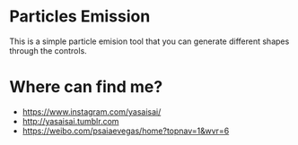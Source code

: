 # Particles Emission

This is a simple particle emision tool that you can generate different shapes through the controls.

# Where can find me?
* https://www.instagram.com/yasaisai/
* http://yasaisai.tumblr.com
* https://weibo.com/psaiaevegas/home?topnav=1&wvr=6
